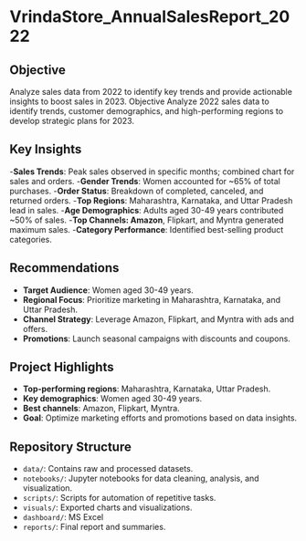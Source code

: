# VrindaStore_AnnualSalesReport_2022


## Objective
Analyze sales data from 2022 to identify key trends and provide actionable insights to boost sales in 2023.
Objective
Analyze 2022 sales data to identify trends, customer demographics, and high-performing regions to develop strategic plans for 2023.

## Key Insights
-**Sales Trends**: Peak sales observed in specific months; combined chart for sales and orders.
-**Gender Trends**: Women accounted for ~65% of total purchases.
-**Order Status**: Breakdown of completed, canceled, and returned orders.
-**Top Regions**: Maharashtra, Karnataka, and Uttar Pradesh lead in sales.
-**Age Demographics**: Adults aged 30-49 years contributed ~50% of sales.
-**Top Channels: Amazon**, Flipkart, and Myntra generated maximum sales.
-**Category Performance**: Identified best-selling product categories.

## Recommendations
- **Target Audience**: Women aged 30-49 years.
- **Regional Focus**: Prioritize marketing in Maharashtra, Karnataka, and Uttar Pradesh.
- **Channel Strategy**: Leverage Amazon, Flipkart, and Myntra with ads and offers.
- **Promotions**: Launch seasonal campaigns with discounts and coupons.

## Project Highlights
- **Top-performing regions**: Maharashtra, Karnataka, Uttar Pradesh.
- **Key demographics**: Women aged 30-49 years.
- **Best channels**: Amazon, Flipkart, Myntra.
- **Goal**: Optimize marketing efforts and promotions based on data insights.

## Repository Structure
- `data/`: Contains raw and processed datasets.
- `notebooks/`: Jupyter notebooks for data cleaning, analysis, and visualization.
- `scripts/`: Scripts for automation of repetitive tasks.
- `visuals/`: Exported charts and visualizations.
- `dashboard/`: MS Excel
- `reports/`: Final report and summaries.

